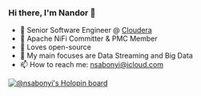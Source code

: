 ### Hi there, I'm Nandor 👋

- 💼 Senior Software Engineer @ [Cloudera](https://www.cloudera.com)
- 🚀 Apache NiFi Committer & PMC Member
- 🌱 Loves open-source
- 🔭 My main focuses are Data Streaming and Big Data
- 📫 How to reach me: nsabonyi@icloud.com

[![@nsabonyi's Holopin board](https://holopin.me/nsabonyi)](https://holopin.io/@nsabonyi)
<!--
**nandorsoma/nandorsoma** is a ✨ _special_ ✨ repository because its `README.md` (this file) appears on your GitHub profile.

Here are some ideas to get you started:

- 🔭 I’m currently working on ...
- 🌱 I’m currently learning ...
- 👯 I’m looking to collaborate on ...
- 🤔 I’m looking for help with ...
- 💬 Ask me about ...
- 📫 How to reach me: ...
- 😄 Pronouns: ...
- ⚡ Fun fact: ...
-->
